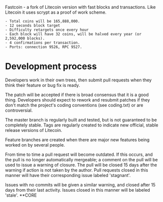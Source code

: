 Fastcoin - a fork of Litecoin version with fast blocks and transactions. Like Litecoin it uses scrypt as a proof of work scheme.

	- Total coins will be 165,888,000.
	- 12 seconds block target
	- Difficulty retargets once every hour
	- Each block will have 32 coins, will be halved every year (or 2,592,000 blocks).
	- 4 confirmations per transaction.
	- Ports: connection 9526, RPC 9527.

Development process
===================

Developers work in their own trees, then submit pull requests when
they think their feature or bug fix is ready.

The patch will be accepted if there is broad consensus that it is a
good thing.  Developers should expect to rework and resubmit patches
if they don't match the project's coding conventions (see coding.txt)
or are controversial.

The master branch is regularly built and tested, but is not guaranteed
to be completely stable. Tags are regularly created to indicate new
official, stable release versions of Litecoin.

Feature branches are created when there are major new features being
worked on by several people.

From time to time a pull request will become outdated. If this occurs, and
the pull is no longer automatically mergeable; a comment on the pull will
be used to issue a warning of closure. The pull will be closed 15 days
after the warning if action is not taken by the author. Pull requests closed
in this manner will have their corresponding issue labeled 'stagnant'.

Issues with no commits will be given a similar warning, and closed after
15 days from their last activity. Issues closed in this manner will be 
labeled 'stale'. 
**CORE

